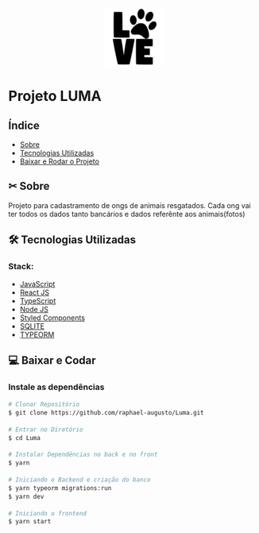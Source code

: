 <p align="center">
   <img src="./web/src/images/logo.svg" {width=120px height=120px}>
</p>

# Projeto LUMA




## Índice
- [Sobre](#-sobre)
- [Tecnologias Utilizadas](#-tecnologias-utilizadas)
- [Baixar e Rodar o Projeto](#-Baixar-e-Rodar-o-Projeto)




## ✂ Sobre
Projeto para cadastramento de ongs de animais resgatados.
Cada ong vai ter todos os dados tanto bancários e dados referênte aos animais(fotos)


## 🛠 Tecnologias Utilizadas

### Stack:

- [JavaScript](https://developer.mozilla.org/pt-BR/docs/Web/JavaScript)
- [React JS](https://reactjs.org/)
- [TypeScript](https://www.typescriptlang.org/)
- [Node JS](https://nodejs.org/en/)
- [Styled Components](https://styled-components.com/)
- [SQLITE](https://www.sqlite.org/index.html)
- [TYPEORM](https://typeorm.io/#/)


## 💻 Baixar e Codar 

### Instale as dependências

```bash
# Clonar Repositório
$ git clone https://github.com/raphael-augusto/Luma.git

# Entrar no Diretório
$ cd Luma

# Instalar Dependências no back e no front
$ yarn

# Iniciando o Backend e criação do banco
$ yarn typeorm migrations:run
$ yarn dev  

# Iniciando o frontend
$ yarn start

